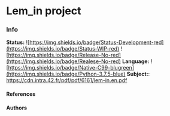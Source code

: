 # Lem_in project

### Info
**Status:** ![https://img.shields.io/badge/Status-Development-red](https://img.shields.io/badge/Status-WIP-red) ![https://img.shields.io/badge/Release-No-red](https://img.shields.io/badge/Realese-No-red)
**Language:** ![https://img.shields.io/badge/Native-C99-blugreen](https://img.shields.io/badge/Python-3.7.5-blue)
**Subject:**: https://cdn.intra.42.fr/pdf/pdf/6161/lem-in.en.pdf
#### References

#### Authors
